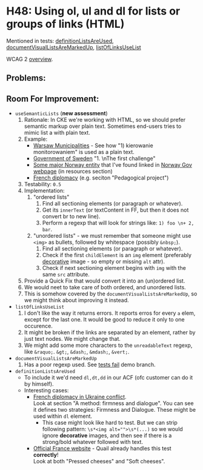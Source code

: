 
# H48: Using ol, ul and dl for lists or groups of links (HTML)

Mentioned in tests: [definitionListsAreUsed](https://github.com/quailjs/quail/blob/2.2.15/src/js/custom/definitionListsAreUsed.js), [documentVisualListsAreMarkedUp](https://github.com/quailjs/quail/blob/2.2.15/src/js/custom/documentVisualListsAreMarkedUp.js), [listOfLinksUseList](https://github.com/quailjs/quail/blob/2.2.15/src/js/custom/listOfLinksUseList.js)

WCAG 2 [overview](http://www.w3.org/TR/2015/NOTE-WCAG20-TECHS-20150226/H48).

## Problems:

## Room For Improvement:

* `useSemanticLists` (**new assessment**)
	1. Rationale: In CKE we're working with HTML, so we should prefer semantic markup over plain text. Sometimes end-users tries to mimic list a with plain text.
	1. Example:
		* [Warsaw Municipalities](http://bezpieczna.um.warszawa.pl/zarzadzanie-kryzysowe?utm_source=um&utm_medium=www&utm_campaign=top-menu#) - See how "1) kierowanie monitorowaniem" is used as a plain text.
		* [Government of Sweden](http://www.government.se/sb/d/19505/a/253978) &quot;1. \nThe first challenge&quot;
		* [Some major Norway entity](http://forbrukereuropa.no/en/campaign/222-chargeback-in-the-eu-eea) that I've found linked in [Norway Gov webpage](https://www.regjeringen.no/en/topics/consumers/id214/) (in resources section)
		* [French diplomacy](http://www.diplomatie.gouv.fr/en/french-overseas/) (e.g. seciton "Pedagogical project")
	1. Testability: `0.5`
	1. Implementation:
		1. "ordered lists"
			1. Find all sectioning elements (or paragraph or whatever).
			1. Get its `innerText` (or textContent in FF, but then it does not convert br to new line).
			1. Perform a regexp that will look for strings like: `1) foo \n+ 2, bar`.
		1. "unordered lists" - we must remember that someone might use `<img>` as bullets, followed by whitespace (possibly `&nbsp;`).
			1. Find all sectioning elements (or paragraph or whatever).
			1. Check if the first `childElement` is an `img` element (preferably [decorative](http://www.w3.org/TR/2006/WD-WCAG20-20060427/appendixA.html#puredecdef) image - so empty or missing `alt` attr).
			1. Check if next sectioning element begins with `img` with the same `src` attribute.
	1. Provide a Quick Fix that would convert it into an (un)ordered list.
	1. We would neet to take care of both ordered, and unordered lists.
	1. This is somehow covered by the `documentVisualListsAreMarkedUp`, so we might think about improving it instead.
* `listOfLinksUseList`
	1. I don't like the way it returns errors. It reports erros for every `a` elem, except for the last one. It would be good to reduce it only to one occurence.
	1. It might be broken if the links are separated by an element, rather by just text nodes. We might change that.
	1. We might add some more characters to the `unreadableText` regexp, like `&raquo;`. `&gt;`, `&dash;`, `&mdash;`, `&vert;`.
* `documentVisualListsAreMarkedUp`
	1. Has a poor regexp used. See [tests fail](https://github.com/cksource/quail/tree/testsFail/documentVisualListsAreMarkedUp) demo branch.
* `definitionListsAreUsed`
	* To include it we'd need `dl,dt,dd` in our ACF (ofc customer can do it by himself).
	* Interesting cases:
		* [French diplomacy in Ukraine conflict](http://www.diplomatie.gouv.fr/en/country-files/ukraine/situation-in-ukraine-what-is/).
		<br>Look at section "A method: firmness and dialogue". You can see it defines two strategies: Firmness and Dialogue. These might be used within `dl` element.
			* This case might look like hard to test. But we can strip following pattern: `\s*<img alt="">\s*(...)` so we would ignore **decorative** images, and then see if there is a strong/bold whatever followed with text.
		* [Official France website](http://www.france.fr/en/gastronomy/large-family-french-cheeses.html) - Quail already handles this test **correctly**!
		<br>Look at both "Pressed cheeses" and "Soft cheeses".